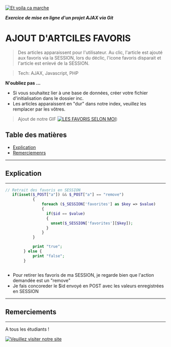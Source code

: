 <a href="www.etvoilacamarche.fr"><img src="https://etvoilacamarche.fr/wp-content/uploads/2018/10/LogoEtVoilaCaMarche-Noir-v3.0-2.svg" title="Et Voila Ca Marche" alt="Et voila ca marche"></a>

***Exercice de mise en ligne d'un projet AJAX via Git***


# AJOUT D'ARTCILES FAVORIS
> Des articles apparaissent pour l'utilisateur. Au clic, l'article est ajouté aux favoris via la SESSION, lors du déclic, l'icone favoris disparait et l'article est enlevé de la SESSION.

> Tech: AJAX, Javascript, PHP

**N'oubliez pas ...**
- Si vous souhaitez lier à une base de données, créer votre fichier d'initialisation dans le dossier inc.
- Les articles apparaissent en "dur"  dans notre index, veuillez les remplacer par les vôtres.

> Ajout de notre GIF [![LES FAVORIS  SELON MOI](https://media.giphy.com/media/L9axNxZzC3SPC/giphy.gif)]())

## Table des matières

- [Explication](#explication)
- [Remerciemenrs](#remerciements)

---
## Explication
---

```PHP
// Retrait des favoris en SESSION
   if(isset($_POST["a"]) && $_POST["a"] == "remove")
            {
                foreach ($_SESSION['favorites'] as $key => $value)
                {
                  if($id == $value)
                  {
                    unset($_SESSION['favorites'][$key]);
                  }
                }
            }

            print "true";
        } else {
            print "false";
        }



```
- Pour retirer les favoris de ma SESSION, je regarde bien que l'action demandée est un "remove"
- Je fais concoreder le $id envoyé en POST avec les valeurs enregistrées en SESSION
---
## Remerciements
---

A tous les étudiants !

[![Veuillez visiter notre site](https://media.giphy.com/media/3o6EhGvKschtbrRjX2/giphy.gif)](https://www.keepizi.com)